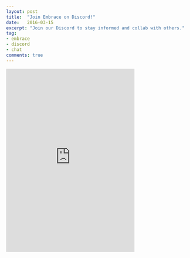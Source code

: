 ```yaml
---
layout: post
title:  "Join Embrace on Discord!"
date:   2016-03-15
excerpt: "Join our Discord to stay informed and collab with others."
tag:
- embrace
- discord
- chat
comments: true
---
```

<iframe src="https://discordapp.com/widget?id=389540173693714434&theme=dark" width="350" height="500" allowtransparency="true" frameborder="0"></iframe>
